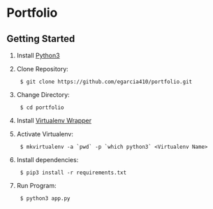 # Portfolio

## Getting Started
1. Install [Python3](https://www.python.org/downloads/)

1. Clone Repository:

        $ git clone https://github.com/egarcia410/portfolio.git

2. Change Directory:

        $ cd portfolio

3. Install [Virtualenv Wrapper](http://virtualenvwrapper.readthedocs.io/en/latest/install.html)

4. Activate Virtualenv:

        $ mkvirtualenv -a `pwd` -p `which python3` <Virtualenv Name>

5. Install dependencies:

        $ pip3 install -r requirements.txt

6. Run Program:

        $ python3 app.py